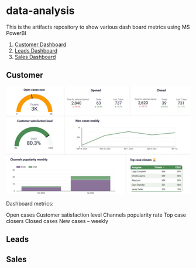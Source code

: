 # data-analysis
This is the artifacts repository to show various dash board metrics using MS PowerBI
<!-- TOC depthFrom:2 depthTo:6 withLinks:1 updateOnSave:1 orderedList:0 -->
1. [Customer Dashboard](#customer)
2. [Leads Dashboard](#leads)
3. [Sales Dashboard](#sales)

<!-- /TOC -->

## Customer

![Customer Dashboard](https://github.com/Avenkatakilari/data-analysis/blob/main/artifacts/CustomerDashboard.jpg?raw=true)

Dashboard metrics:

Open cases
Customer satisfaction level
Channels popularity rate
Top case closers
Closed cases
New cases – weekly




## Leads




## Sales



